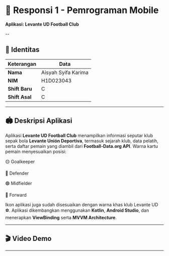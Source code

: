 # 📱 Responsi 1 - Pemrograman Mobile

**Aplikasi: Levante UD Football Club**

--

## 👤 Identitas

| Keterangan     | Data                |
| -------------- | ------------------- |
| **Nama**       | Aisyah Syifa Karima |
| **NIM**        | H1D023043           |
| **Shift Baru** | C                   |
| **Shift Asal** | C                   |

---

## 🏟️ Deskripsi Aplikasi

Aplikasi **Levante UD Football Club** menampilkan informasi seputar klub sepak bola **Levante Unión Deportiva**, termasuk sejarah klub, data pelatih, serta daftar pemain yang diambil dari **Football-Data.org API**.
Warna kartu pemain menyesuaikan posisi:

🟡 Goalkeeper

🔵 Defender

🟢 Midfielder

🔴 Forward

Ikon aplikasi juga sudah disesuaikan dengan warna khas klub Levante UD ⚽.
Aplikasi dikembangkan menggunakan **Kotlin**, **Android Studio**, dan menerapkan **ViewBinding** serta **MVVM Architecture**.

---

## 🎬 Video Demo



---
